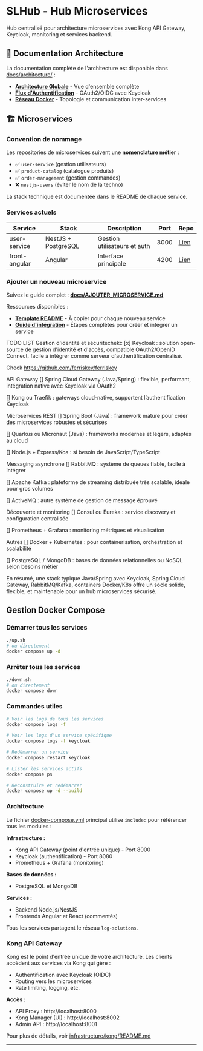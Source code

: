 # SLHub - Hub Microservices

Hub centralisé pour architecture microservices avec Kong API Gateway, Keycloak, monitoring et services backend.

## 📖 Documentation Architecture

La documentation complète de l'architecture est disponible dans [docs/architecture/](docs/architecture/) :

- **[Architecture Globale](docs/architecture/01-architecture-globale.md)** - Vue d'ensemble complète
- **[Flux d'Authentification](docs/architecture/02-flux-authentification.md)** - OAuth2/OIDC avec Keycloak
- **[Réseau Docker](docs/architecture/03-reseau-docker.md)** - Topologie et communication inter-services

## 🏗️ Microservices

### Convention de nommage

Les repositories de microservices suivent une **nomenclature métier** :
- ✅ `user-service` (gestion utilisateurs)
- ✅ `product-catalog` (catalogue produits)
- ✅ `order-management` (gestion commandes)
- ❌ `nestjs-users` (éviter le nom de la techno)

La stack technique est documentée dans le README de chaque service.

### Services actuels

| Service | Stack | Description | Port | Repo |
|---------|-------|-------------|------|------|
| user-service | NestJS + PostgreSQL | Gestion utilisateurs et auth | 3000 | [Lien](#) |
| front-angular | Angular | Interface principale | 4200 | [Lien](#) |

### Ajouter un nouveau microservice

Suivez le guide complet : **[docs/AJOUTER_MICROSERVICE.md](docs/AJOUTER_MICROSERVICE.md)**

Ressources disponibles :
- **[Template README](docs/templates/MICROSERVICE_README_TEMPLATE.md)** - À copier pour chaque nouveau service
- **[Guide d'intégration](docs/AJOUTER_MICROSERVICE.md)** - Étapes complètes pour créer et intégrer un service


TODO LIST
Gestion d'identité et sécuritéchekc
[x] Keycloak : solution open-source de gestion d'identité et d'accès, compatible OAuth2/OpenID Connect, facile à intégrer comme serveur d'authentification centralisé.

Check https://github.com/ferriskey/ferriskey

API Gateway
[] Spring Cloud Gateway (Java/Spring) : flexible, performant, intégration native avec Keycloak via OAuth2

[] Kong ou Traefik : gateways cloud-native, supportent l’authentification Keycloak

Microservices REST
[] Spring Boot (Java) : framework mature pour créer des microservices robustes et sécurisés

[] Quarkus ou Micronaut (Java) : frameworks modernes et légers, adaptés au cloud

[] Node.js + Express/Koa : si besoin de JavaScript/TypeScript

Messaging asynchrone
[] RabbitMQ : système de queues fiable, facile à intégrer

[] Apache Kafka : plateforme de streaming distribuée très scalable, idéale pour gros volumes

[] ActiveMQ : autre système de gestion de message éprouvé

Découverte et monitoring
[] Consul ou Eureka : service discovery et configuration centralisée

[] Prometheus + Grafana : monitoring métriques et visualisation

Autres
[] Docker + Kubernetes : pour containerisation, orchestration et scalabilité

[] PostgreSQL / MongoDB : bases de données relationnelles ou NoSQL selon besoins métier

En résumé, une stack typique Java/Spring avec Keycloak, Spring Cloud Gateway, RabbitMQ/Kafka, containers Docker/K8s offre un socle solide, flexible, et maintenable pour un hub microservices sécurisé.

## Gestion Docker Compose

### Démarrer tous les services
```bash
./up.sh
# ou directement
docker compose up -d
```

### Arrêter tous les services
```bash
./down.sh
# ou directement
docker compose down
```

### Commandes utiles
```bash
# Voir les logs de tous les services
docker compose logs -f

# Voir les logs d'un service spécifique
docker compose logs -f keycloak

# Redémarrer un service
docker compose restart keycloak

# Lister les services actifs
docker compose ps

# Reconstruire et redémarrer
docker compose up -d --build
```

### Architecture
Le fichier [docker-compose.yml](docker-compose.yml) principal utilise `include:` pour référencer tous les modules :

**Infrastructure :**
- Kong API Gateway (point d'entrée unique) - Port 8000
- Keycloak (authentification) - Port 8080
- Prometheus + Grafana (monitoring)

**Bases de données :**
- PostgreSQL et MongoDB

**Services :**
- Backend Node.js/NestJS
- Frontends Angular et React (commentés)

Tous les services partagent le réseau `lcg-solutions`.

### Kong API Gateway
Kong est le point d'entrée unique de votre architecture. Les clients accèdent aux services via Kong qui gère :
- Authentification avec Keycloak (OIDC)
- Routing vers les microservices
- Rate limiting, logging, etc.

**Accès :**
- API Proxy : http://localhost:8000
- Kong Manager (UI) : http://localhost:8002
- Admin API : http://localhost:8001

Pour plus de détails, voir [infrastructure/kong/README.md](infrastructure/kong/README.md)

---